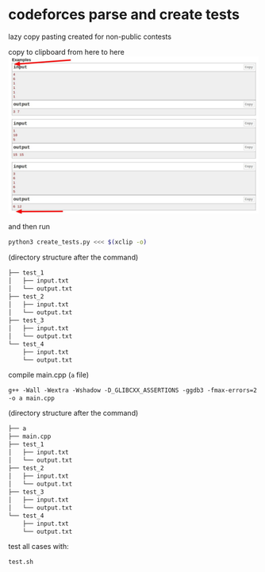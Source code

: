 # codeforces parse and create tests

lazy copy pasting created for non-public contests

copy to clipboard from here to here
![](image.jpg)

and then run 

```bash
python3 create_tests.py <<< $(xclip -o)
```

(directory structure after the command)
```
├── test_1
│   ├── input.txt
│   └── output.txt
├── test_2
│   ├── input.txt
│   └── output.txt
├── test_3
│   ├── input.txt
│   └── output.txt
└── test_4
    ├── input.txt
    └── output.txt
```

compile main.cpp (`a` file)
```
g++ -Wall -Wextra -Wshadow -D_GLIBCXX_ASSERTIONS -ggdb3 -fmax-errors=2 -o a main.cpp
```

(directory structure after the command)
```
├── a
├── main.cpp
├── test_1
│   ├── input.txt
│   └── output.txt
├── test_2
│   ├── input.txt
│   └── output.txt
├── test_3
│   ├── input.txt
│   └── output.txt
└── test_4
    ├── input.txt
    └── output.txt
```

test all cases with:

```bash
test.sh
```
